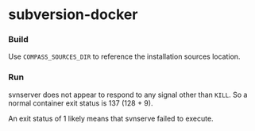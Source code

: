 # subversion-docker

### Build

Use `COMPASS_SOURCES_DIR` to reference the installation sources location.

### Run

svnserver does not appear to respond to any signal other than `KILL`.  So a normal container exit status is 137 (128 + 9).

An exit status of 1 likely means that svnserve failed to execute.